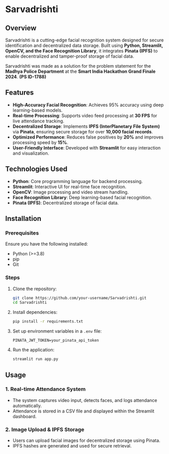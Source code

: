 # Sarvadrishti

## Overview
Sarvadrishti is a cutting-edge facial recognition system designed for secure identification and decentralized data storage. Built using **Python, Streamlit, OpenCV, and the Face Recognition Library**, it integrates **Pinata (IPFS)** to enable decentralized and tamper-proof storage of facial data.

Sarvadrishti was made as a solution for the problem statement for the **Madhya Police Department** at the **Smart India Hackathon Grand Finale 2024**.
**(PS ID-1788)**


## Features
- **High-Accuracy Facial Recognition**: Achieves 95% accuracy using deep learning-based models.
- **Real-time Processing**: Supports video feed processing at **30 FPS** for live attendance tracking.
- **Decentralized Storage**: Implements **IPFS (InterPlanetary File System)** via **Pinata**, ensuring secure storage for over **10,000 facial records**.
- **Optimized Performance**: Reduces false positives by **20%** and improves processing speed by **15%**.
- **User-Friendly Interface**: Developed with **Streamlit** for easy interaction and visualization.

## Technologies Used
- **Python**: Core programming language for backend processing.
- **Streamlit**: Interactive UI for real-time face recognition.
- **OpenCV**: Image processing and video stream handling.
- **Face Recognition Library**: Deep learning-based facial recognition.
- **Pinata (IPFS)**: Decentralized storage of facial data.

## Installation
### Prerequisites
Ensure you have the following installed:
- Python (>=3.8)
- pip
- Git

### Steps
1. Clone the repository:
   ```bash
   git clone https://github.com/your-username/Sarvadrishti.git
   cd Sarvadrishti
   ```
2. Install dependencies:
   ```bash
   pip install -r requirements.txt
   ```
3. Set up environment variables in a `.env` file:
   ```env
   PINATA_JWT_TOKEN=your_pinata_api_token
   ```
4. Run the application:
   ```bash
   streamlit run app.py
   ```

## Usage
### 1. Real-time Attendance System
- The system captures video input, detects faces, and logs attendance automatically.
- Attendance is stored in a CSV file and displayed within the Streamlit dashboard.

### 2. Image Upload & IPFS Storage
- Users can upload facial images for decentralized storage using Pinata.
- IPFS hashes are generated and used for secure retrieval.




